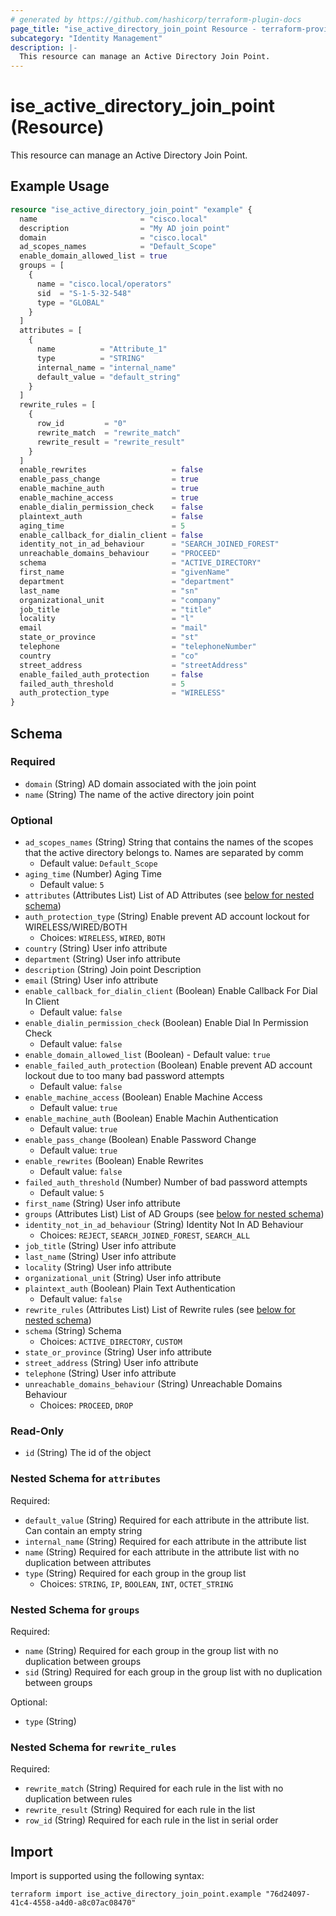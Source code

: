 ```yaml
---
# generated by https://github.com/hashicorp/terraform-plugin-docs
page_title: "ise_active_directory_join_point Resource - terraform-provider-ise"
subcategory: "Identity Management"
description: |-
  This resource can manage an Active Directory Join Point.
---
```


# ise_active_directory_join_point (Resource)

This resource can manage an Active Directory Join Point.

## Example Usage

```terraform
resource "ise_active_directory_join_point" "example" {
  name                       = "cisco.local"
  description                = "My AD join point"
  domain                     = "cisco.local"
  ad_scopes_names            = "Default_Scope"
  enable_domain_allowed_list = true
  groups = [
    {
      name = "cisco.local/operators"
      sid  = "S-1-5-32-548"
      type = "GLOBAL"
    }
  ]
  attributes = [
    {
      name          = "Attribute_1"
      type          = "STRING"
      internal_name = "internal_name"
      default_value = "default_string"
    }
  ]
  rewrite_rules = [
    {
      row_id         = "0"
      rewrite_match  = "rewrite_match"
      rewrite_result = "rewrite_result"
    }
  ]
  enable_rewrites                   = false
  enable_pass_change                = true
  enable_machine_auth               = true
  enable_machine_access             = true
  enable_dialin_permission_check    = false
  plaintext_auth                    = false
  aging_time                        = 5
  enable_callback_for_dialin_client = false
  identity_not_in_ad_behaviour      = "SEARCH_JOINED_FOREST"
  unreachable_domains_behaviour     = "PROCEED"
  schema                            = "ACTIVE_DIRECTORY"
  first_name                        = "givenName"
  department                        = "department"
  last_name                         = "sn"
  organizational_unit               = "company"
  job_title                         = "title"
  locality                          = "l"
  email                             = "mail"
  state_or_province                 = "st"
  telephone                         = "telephoneNumber"
  country                           = "co"
  street_address                    = "streetAddress"
  enable_failed_auth_protection     = false
  failed_auth_threshold             = 5
  auth_protection_type              = "WIRELESS"
}
```

<!-- schema generated by tfplugindocs -->
## Schema

### Required

- `domain` (String) AD domain associated with the join point
- `name` (String) The name of the active directory join point

### Optional

- `ad_scopes_names` (String) String that contains the names of the scopes that the active directory belongs to. Names are separated by comm
  - Default value: `Default_Scope`
- `aging_time` (Number) Aging Time
  - Default value: `5`
- `attributes` (Attributes List) List of AD Attributes (see [below for nested schema](#nestedatt--attributes))
- `auth_protection_type` (String) Enable prevent AD account lockout for WIRELESS/WIRED/BOTH
  - Choices: `WIRELESS`, `WIRED`, `BOTH`
- `country` (String) User info attribute
- `department` (String) User info attribute
- `description` (String) Join point Description
- `email` (String) User info attribute
- `enable_callback_for_dialin_client` (Boolean) Enable Callback For Dial In Client
  - Default value: `false`
- `enable_dialin_permission_check` (Boolean) Enable Dial In Permission Check
  - Default value: `false`
- `enable_domain_allowed_list` (Boolean) - Default value: `true`
- `enable_failed_auth_protection` (Boolean) Enable prevent AD account lockout due to too many bad password attempts
  - Default value: `false`
- `enable_machine_access` (Boolean) Enable Machine Access
  - Default value: `true`
- `enable_machine_auth` (Boolean) Enable Machin Authentication
  - Default value: `true`
- `enable_pass_change` (Boolean) Enable Password Change
  - Default value: `true`
- `enable_rewrites` (Boolean) Enable Rewrites
  - Default value: `false`
- `failed_auth_threshold` (Number) Number of bad password attempts
  - Default value: `5`
- `first_name` (String) User info attribute
- `groups` (Attributes List) List of AD Groups (see [below for nested schema](#nestedatt--groups))
- `identity_not_in_ad_behaviour` (String) Identity Not In AD Behaviour
  - Choices: `REJECT`, `SEARCH_JOINED_FOREST`, `SEARCH_ALL`
- `job_title` (String) User info attribute
- `last_name` (String) User info attribute
- `locality` (String) User info attribute
- `organizational_unit` (String) User info attribute
- `plaintext_auth` (Boolean) Plain Text Authentication
  - Default value: `false`
- `rewrite_rules` (Attributes List) List of Rewrite rules (see [below for nested schema](#nestedatt--rewrite_rules))
- `schema` (String) Schema
  - Choices: `ACTIVE_DIRECTORY`, `CUSTOM`
- `state_or_province` (String) User info attribute
- `street_address` (String) User info attribute
- `telephone` (String) User info attribute
- `unreachable_domains_behaviour` (String) Unreachable Domains Behaviour
  - Choices: `PROCEED`, `DROP`

### Read-Only

- `id` (String) The id of the object

<a id="nestedatt--attributes"></a>
### Nested Schema for `attributes`

Required:

- `default_value` (String) Required for each attribute in the attribute list. Can contain an empty string
- `internal_name` (String) Required for each attribute in the attribute list
- `name` (String) Required for each attribute in the attribute list with no duplication between attributes
- `type` (String) Required for each group in the group list
  - Choices: `STRING`, `IP`, `BOOLEAN`, `INT`, `OCTET_STRING`


<a id="nestedatt--groups"></a>
### Nested Schema for `groups`

Required:

- `name` (String) Required for each group in the group list with no duplication between groups
- `sid` (String) Required for each group in the group list with no duplication between groups

Optional:

- `type` (String)


<a id="nestedatt--rewrite_rules"></a>
### Nested Schema for `rewrite_rules`

Required:

- `rewrite_match` (String) Required for each rule in the list with no duplication between rules
- `rewrite_result` (String) Required for each rule in the list
- `row_id` (String) Required for each rule in the list in serial order

## Import

Import is supported using the following syntax:

```shell
terraform import ise_active_directory_join_point.example "76d24097-41c4-4558-a4d0-a8c07ac08470"
```
